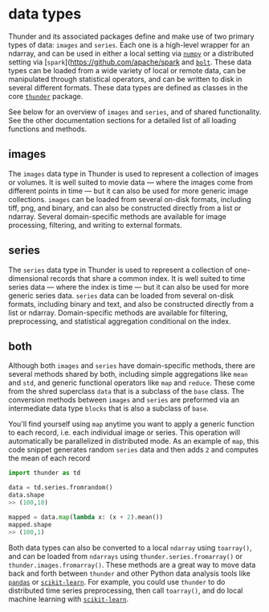 # data types

Thunder and its associated packages define and make use of two primary types of data: `images` and `series`. Each one is a high-level wrapper for an ndarray, and can be used in either a local setting via [`numpy`](https://github.com/numpy/numpy) or a distributed setting via [`spark`](https://github.com/apache/spark and [`bolt`](https://github.com/bolt-project/bolt). These data types can be loaded from a wide variety of local or remote data, can be manipulated through statistical operators, and can be written to disk in several different formats. These data types are defined as classes in the core [`thunder`](https://github.com/thunder-project/thunder) package. 

See below for an overview of `images` and `series`, and of shared functionality. See the other documentation sections for a detailed list of all loading functions and methods.

## images

The `images` data type in Thunder is used to represent a collection of images or volumes. It is well suited to movie data — where the images come from different points in time — but it can also be used for more generic image collections. `images` can be loaded from several on-disk formats, including tiff, png, and binary, and can also be constructed directly from a list or ndarray. Several domain-specific methods are available for image processing, filtering, and writing to external formats.

## series

The `series` data type in Thunder is used to represent a collection of one-dimensional records that share a common index. It is well suited to time series data — where the index is time — but it can also be used for more generic series data. `series` data can be loaded from several on-disk formats, including binary and text, and  also be constructed directly from a list or ndarray. Domain-specific methods are available for filtering, preprocessing, and statistical aggregation conditional on the index.

## both

Although both `images` and `series` have domain-specific methods, there are several methods shared by both, including simple aggregations like `mean` and `std`, and generic functional operators like `map` and `reduce`. These come from the shred superclass `data` that is a subclass of the `base` class. The conversion methods between `images` and `series` are preformed via an intermediate data type `blocks` that is also a subclass of `base`.

You'll find yourself using `map` anytime you want to apply a generic function to each record, i.e. each individual image or series. This operation will automatically be parallelized in distributed mode. As an example of `map`, this code snippet generates random `series` data and then adds `2` and computes the mean of each record

```python
import thunder as td

data = td.series.fromrandom()
data.shape
>> (100,10)

mapped = data.map(lambda x: (x + 2).mean())
mapped.shape
>> (100,1)
```

Both data types can also be converted to a local `ndarray` using `toarray()`, and can be loaded from `ndarrays` using `thunder.series.fromarray()` or `thunder.images.fromarray()`. These methods are a great way to move data back and forth between `thunder` and other Python data analysis tools like [`pandas`](https://github.com/pydata/pandas) or [`scikit-learn`](https://github.com/scikit-learn/scikit-learn). For example, you could use `thunder` to do distributed time series preprocessing, then call `toarray()`, and do local machine learning with [`scikit-learn`](https://github.com/scikit-learn/scikit-learn).
